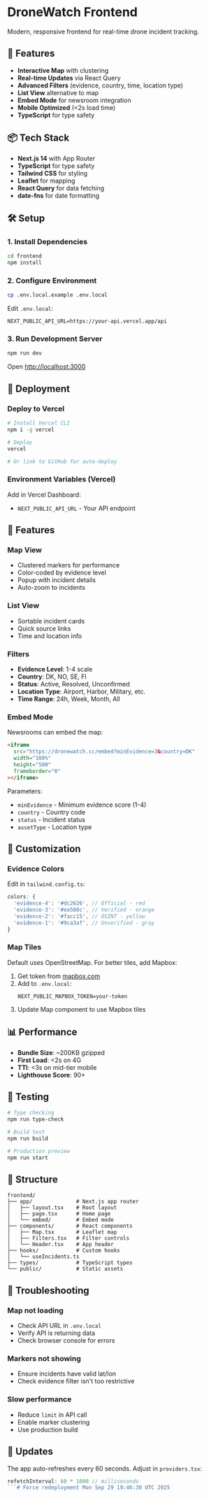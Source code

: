 # DroneWatch Frontend

Modern, responsive frontend for real-time drone incident tracking.

## 🚀 Features

- **Interactive Map** with clustering
- **Real-time Updates** via React Query
- **Advanced Filters** (evidence, country, time, location type)
- **List View** alternative to map
- **Embed Mode** for newsroom integration
- **Mobile Optimized** (<2s load time)
- **TypeScript** for type safety

## 📦 Tech Stack

- **Next.js 14** with App Router
- **TypeScript** for type safety
- **Tailwind CSS** for styling
- **Leaflet** for mapping
- **React Query** for data fetching
- **date-fns** for date formatting

## 🛠️ Setup

### 1. Install Dependencies

```bash
cd frontend
npm install
```

### 2. Configure Environment

```bash
cp .env.local.example .env.local
```

Edit `.env.local`:
```env
NEXT_PUBLIC_API_URL=https://your-api.vercel.app/api
```

### 3. Run Development Server

```bash
npm run dev
```

Open [http://localhost:3000](http://localhost:3000)

## 🚀 Deployment

### Deploy to Vercel

```bash
# Install Vercel CLI
npm i -g vercel

# Deploy
vercel

# Or link to GitHub for auto-deploy
```

### Environment Variables (Vercel)

Add in Vercel Dashboard:
- `NEXT_PUBLIC_API_URL` - Your API endpoint

## 📱 Features

### Map View
- Clustered markers for performance
- Color-coded by evidence level
- Popup with incident details
- Auto-zoom to incidents

### List View
- Sortable incident cards
- Quick source links
- Time and location info

### Filters
- **Evidence Level**: 1-4 scale
- **Country**: DK, NO, SE, FI
- **Status**: Active, Resolved, Unconfirmed
- **Location Type**: Airport, Harbor, Military, etc.
- **Time Range**: 24h, Week, Month, All

### Embed Mode

Newsrooms can embed the map:

```html
<iframe
  src="https://dronewatch.cc/embed?minEvidence=3&country=DK"
  width="100%"
  height="500"
  frameborder="0"
></iframe>
```

Parameters:
- `minEvidence` - Minimum evidence score (1-4)
- `country` - Country code
- `status` - Incident status
- `assetType` - Location type

## 🎨 Customization

### Evidence Colors

Edit in `tailwind.config.ts`:
```js
colors: {
  'evidence-4': '#dc2626', // Official - red
  'evidence-3': '#ea580c', // Verified - orange
  'evidence-2': '#facc15', // OSINT - yellow
  'evidence-1': '#9ca3af', // Unverified - gray
}
```

### Map Tiles

Default uses OpenStreetMap. For better tiles, add Mapbox:

1. Get token from [mapbox.com](https://mapbox.com)
2. Add to `.env.local`:
   ```
   NEXT_PUBLIC_MAPBOX_TOKEN=your-token
   ```
3. Update Map component to use Mapbox tiles

## 📊 Performance

- **Bundle Size**: ~200KB gzipped
- **First Load**: <2s on 4G
- **TTI**: <3s on mid-tier mobile
- **Lighthouse Score**: 90+

## 🧪 Testing

```bash
# Type checking
npm run type-check

# Build test
npm run build

# Production preview
npm run start
```

## 📁 Structure

```
frontend/
├── app/              # Next.js app router
│   ├── layout.tsx    # Root layout
│   ├── page.tsx      # Home page
│   └── embed/        # Embed mode
├── components/       # React components
│   ├── Map.tsx       # Leaflet map
│   ├── Filters.tsx   # Filter controls
│   └── Header.tsx    # App header
├── hooks/            # Custom hooks
│   └── useIncidents.ts
├── types/            # TypeScript types
└── public/           # Static assets
```

## 🐛 Troubleshooting

### Map not loading
- Check API URL in `.env.local`
- Verify API is returning data
- Check browser console for errors

### Markers not showing
- Ensure incidents have valid lat/lon
- Check evidence filter isn't too restrictive

### Slow performance
- Reduce `limit` in API call
- Enable marker clustering
- Use production build

## 🔄 Updates

The app auto-refreshes every 60 seconds. Adjust in `providers.tsx`:

```typescript
refetchInterval: 60 * 1000 // milliseconds
```# Force redeployment Mon Sep 29 19:46:30 UTC 2025
